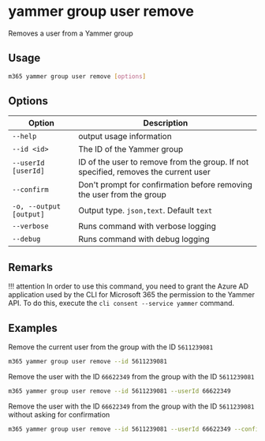 # yammer group user remove

Removes a user from a Yammer group

## Usage

```sh
m365 yammer group user remove [options]
```

## Options

Option|Description
------|-----------
`--help`|output usage information
`--id <id>`|The ID of the Yammer group
`--userId [userId]`|ID of the user to remove from the group. If not specified, removes the current user
`--confirm`|Don't prompt for confirmation before removing the user from the group
`-o, --output [output]`|Output type. `json,text`. Default `text`
`--verbose`|Runs command with verbose logging
`--debug`|Runs command with debug logging

## Remarks

!!! attention
    In order to use this command, you need to grant the Azure AD application used by the CLI for Microsoft 365 the permission to the Yammer API. To do this, execute the `cli consent --service yammer` command.

## Examples

Remove the current user from the group with the ID `5611239081`

```sh
m365 yammer group user remove --id 5611239081
```

Remove the user with the ID `66622349` from the group with the ID `5611239081`

```sh
m365 yammer group user remove --id 5611239081 --userId 66622349
```

Remove the user with the ID `66622349` from the group with the ID `5611239081` without asking for confirmation

```sh
m365 yammer group user remove --id 5611239081 --userId 66622349 --confirm
```
